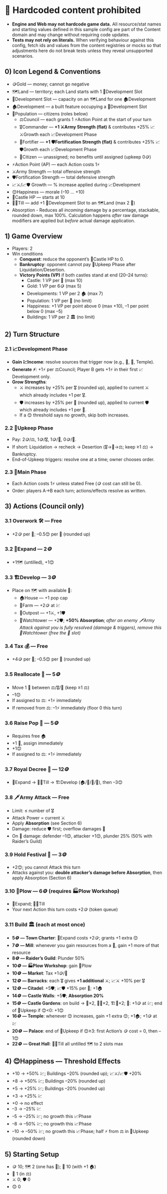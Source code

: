 # 🚫 Hardcoded content prohibited

- **Engine and Web may not hardcode game data.** All resource/stat names and starting values defined in this sample config are part of the Content domain and may change without requiring code updates.
- **Tests may not rely on literals.** When verifying behaviour against this config, fetch ids and values from the content registries or mocks so that adjustments here do not break tests unless they reveal unsupported scenarios.

## 0) Icon Legend & Conventions

- 🪙Gold — money; cannot go negative
- 🗺️Land — territory; each Land starts with 1 🧩Development Slot
- 🧩Development Slot — capacity on an 🗺️Land for one 🏚️Development
- 🏚️Development — a built feature occupying a 🧩Development Slot
- 👥Population — citizens (roles below)
  - ⚖️Council — each grants 1 ⚡Action Point at the start of your turn
  - 🎖️Commander — **+1 ⚔️Army Strength (flat)** & contributes +25% 📈⚔️Growth each 📈Development Phase
  - 🔧Fortifier — **+1 🛡️Fortification Strength (flat)** & contributes +25% 📈🛡️Growth each 📈Development Phase
  - 👤Citizen — unassigned; no benefits until assigned (upkeep 0🪙)
- ⚡Action Point (AP) — each Action costs 1⚡
- ⚔️Army Strength — total offensive strength
- 🛡️Fortification Strength — total defensive strength
- 📈⚔️/📈🛡️ Growth — % increase applied during 📈Development
- 😊Happiness — morale (–10 … +10)
- 🏰Castle HP — starts at 10
- 🧑‍🌾Till — add +1 🧩Development Slot to an 🗺️Land (max 2 🧩)
- Absorption - Reduces all _incoming_ damage by a percentage, stackable, rounded down, max 100%. Calculation happens _after_ raw damage modifiers are applied but _before_ actual damage application.

## 1) Game Overview

- Players: 2
- Win conditions
  - **Conquest**: reduce the opponent’s 🏰Castle HP to 0.
  - **Bankruptcy**: opponent cannot pay 🧾Upkeep Phase after Liquidation/Desertion.
  - **Victory Points (VP)** if both castles stand at end (20–24 turns):
    - Castle: 1 VP per 🏰 (max 10)
    - Gold: 1 VP per 6🪙 (max 5)
    - Developments: 1 VP per 2 🏚️ (max 7)
    - Population: 1 VP per 👥 (no limit)
    - Happiness: +1 VP per point above 0 (max +10), –1 per point below 0 (max –5)
    - Buildings: 1 VP per 2 🏛️ (no limit)

## 2) Turn Structure

### 2.1 📈Development Phase

- **Gain 💹Income**: resolve sources that trigger now (e.g., 🌾, 🌿, Temple).
- **Generate ⚡**: +1⚡ per ⚖️Council; Player B gets +1⚡ in their first 📈Development only.
- **Grow Strengths**:
  - ⚔️ increases by +25% per 🎖️ (rounded up), applied to current ⚔️ which already includes +1 per 🎖️.
  - 🛡️ increases by +25% per 🔧 (rounded up), applied to current 🛡️ which already includes +1 per 🔧.
  - If a 😊 threshold says no growth, skip both increases.

### 2.2 🧾Upkeep Phase

- Pay: 2🪙/⚖️, 1🪙/🎖️, 1🪙/🔧, 0🪙/👤.
- If short: Liquidation → recheck → Desertion (🎖️→🔧→⚖️; keep ≥1 ⚖️) → Bankruptcy.
- End-of-Upkeep triggers: resolve one at a time; owner chooses order.

### 2.3 🎯Main Phase

- Each Action costs 1⚡ unless stated Free (🪙 cost can still be 0).
- Order: players A→B each turn; actions/effects resolve as written.

## 3) Actions (Council only)

### 3.1 Overwork 🛠️ — Free

- +2🪙 per 🌾; –0.5😊 per 🌾 (rounded up)

### 3.2 🌱Expand — 2🪙

- +1🗺️ (untilled), +1😊

### 3.3 🏗️Develop — 3🪙

- Place on 🗺️ with available 🧩:
  - 🏠House — +1 pop cap
  - 🌾Farm — +2🪙 at 💹
  - 🏹Outpost — +1⚔️, +1🛡️
  - 🗼Watchtower — +2🛡️; **+50% Absorption**; _after an enemy 🗡️Army Attack against you is fully resolved (damage & triggers), remove this 🗼Watchtower (free the 🧩 slot)_

### 3.4 Tax 💰 — Free

- +4🪙 per 👥; –0.5😊 per 👥 (rounded up)

### 3.5 Reallocate 🔄 — 5🪙

- Move 1 👥 between ⚖️/🎖️/🔧 (keep ≥1 ⚖️)
- –1😊
- If assigned to ⚖️: +1⚡ immediately
- If removed from ⚖️: –1⚡ immediately (floor 0 this turn)

### 3.6 Raise Pop 👶 — 5🪙

- Requires free 🏠
- +1 👥, assign immediately
- +1😊
- If assigned to ⚖️: +1⚡ immediately

### 3.7 Royal Decree 📜 — 12🪙

- 🌱Expand → 🧑‍🌾Till → 🏗️Develop (🏠/🌾/🏹/🗼), then –3😊

### 3.8 🗡️Army Attack — Free

- Limit: ≤ number of 🎖️
- Attack Power = current ⚔️
- Apply **Absorption** (see Section 6)
- Damage: reduce 🛡️ first; overflow damages 🏰
- On 🏰 damage: defender –1😊, attacker +1😊, plunder 25% (50% with Raider’s Guild)

### 3.9 Hold Festival 🎉 — 3🪙

- +2😊; you cannot Attack this turn
- Attacks against you: **double attacker’s damage before Absorption**, then apply Absorption (Section 6)

### 3.10 🚜Plow — 6🪙 (requires 🏭Plow Workshop)

- 🌱Expand; 🧑‍🌾Till
- Your next Action this turn costs +2🪙 (token queue)

### 3.11 Build 🏛️ (each at most once)

- **5🪙 — Town Charter**: 🌱Expand costs +2🪙; grants +1 extra 😊
- **7🪙 — Mill**: whenever you gain resources from a 🌾, gain +1 more of that resource
- **8🪙 — Raider’s Guild**: Plunder 50%
- **10🪙 — 🏭Plow Workshop**: gain 🚜Plow
- **10🪙 — Market**: Tax +1🪙/👥
- **12🪙 — Barracks**: each 🎖️ gives **+1 additional** ⚔️; 📈⚔️ +10% per 🎖️
- **12🪙 — Citadel**: +5🛡️; 📈🛡️ +15% per 🔧; +1🏠
- **14🪙 — Castle Walls**: +5🛡️; **Absorption 20%**
- **15🪙 — Castle Gardens**: on build → 🌱×2, 🧑‍🌾×2, 🏗️🌿×2; 🌿: +1🪙 at 💹; end of 🧾Upkeep if 😊<0: +1😊
- **16🪙 — Temple**: whenever 😊 increases, gain +1 extra 😊; +1🏠; +1🪙 at 💹
- **20🪙 — Palace**: end of 🧾Upkeep if 😊≥3: first Action’s 🪙 cost = 0, then –1😊
- **22🪙 — Great Hall**: 🧑‍🌾Till all untilled 🗺️ to 2 slots max

## 4) 😊Happiness — Threshold Effects

- +10 → +50% 💹; Buildings –20% (rounded up); 📈⚔️/📈🛡️ +20%
- +8 → +50% 💹; Buildings –20% (rounded up)
- +5 → +25% 💹; Buildings –20% (rounded up)
- +3 → +25% 💹
- +0 → no effect
- –3 → –25% 💹
- –5 → –25% 💹; no growth this 📈Phase
- –8 → –50% 💹; no growth this 📈Phase
- –10 → –50% 💹; no growth this 📈Phase; half ⚡ from ⚖️ in 🧾Upkeep (rounded down)

## 5) Starting Setup

- 🪙 10; 🗺️ 2 (one has 🌾); 🏰 10 (with +1 🏠)
- 👥 1 (in ⚖️)
- ⚔️ 0; 🛡️ 0
- 😊 0
